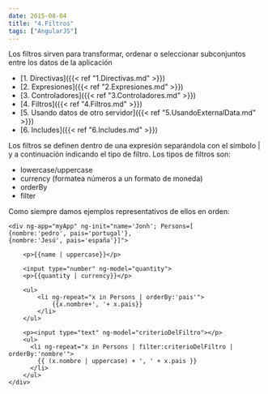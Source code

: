 ```yaml
---
date: 2015-08-04
title: "4.Filtros"
tags: ["AngularJS"]
---
```

Los filtros sirven para transformar, ordenar o seleccionar subconjuntos entre los datos de la aplicación
<!--more-->

* [1. Directivas]({{< ref "1.Directivas.md" >}})
* [2. Expresiones]({{< ref "2.Expresiones.md" >}})
* [3. Controladores]({{< ref "3.Controladores.md" >}})
* [4. Filtros]({{< ref "4.Filtros.md" >}})
* [5. Usando datos de otro servidor]({{< ref "5.UsandoExternalData.md" >}})
* [6. Includes]({{< ref "6.Includes.md" >}})

Los filtros se definen dentro de una expresión  separándola con el símbolo | y a continuación indicando el tipo de filtro.
Los tipos de filtros son:
* lowercase/uppercase
* currency (formatea números a un formato de moneda)
* orderBy
* filter


Como siempre damos ejemplos representativos de ellos en orden:

	<div ng-app="myApp" ng-init="name='Jonh'; Persons=[
	{nombre:'pedro', pais='portugal'},
	{nombre:'Jesú', pais='españa'}]">

		<p>{{name | uppercase}}</p>

		<input type="number" ng-model="quantity">
		<p>{{quantity | currency}}</p>

		<ul>
			<li ng-repeat="x in Persons | orderBy:'pais'">
				{{x.nombre+', '+ x.pais}}
			</li>
		</ul>

		<p><input type="text" ng-model="criterioDelFiltro"></p>
		<ul>
		  <li ng-repeat="x in Persons | filter:criterioDelFiltro | orderBy:'nombre'">
		    {{ (x.nombre | uppercase) + ', ' + x.pais }}
		  </li>
		</ul>
	</div>
